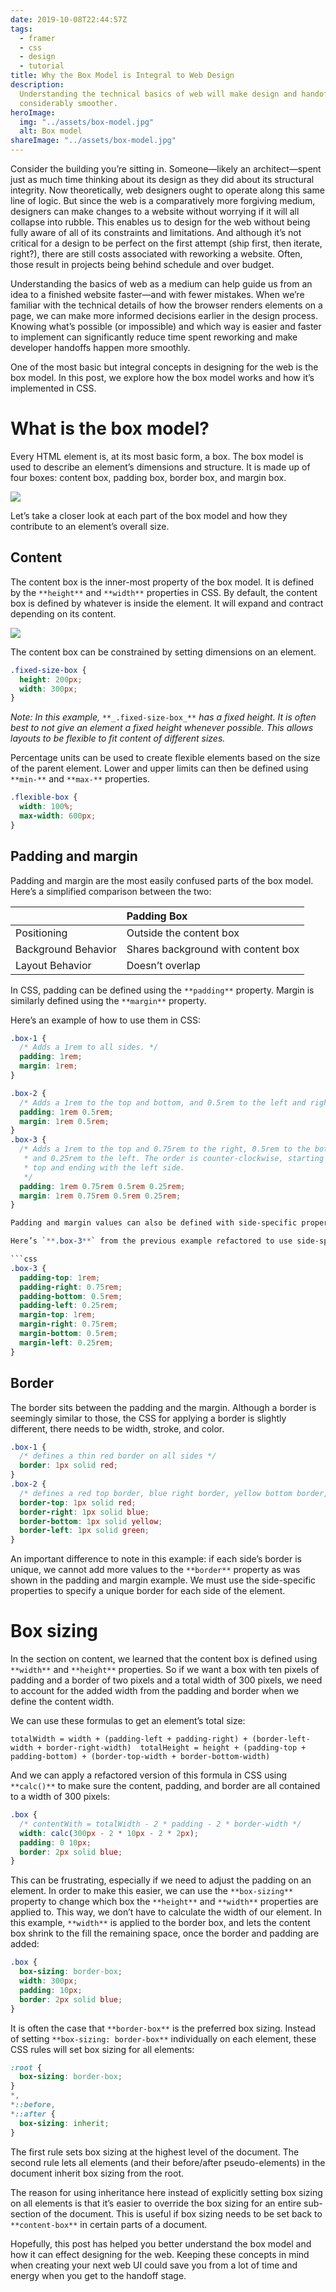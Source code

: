 ```yaml
---
date: 2019-10-08T22:44:57Z
tags:
  - framer
  - css
  - design
  - tutorial
title: Why the Box Model is Integral to Web Design
description:
  Understanding the technical basics of web will make design and handoff
  considerably smoother.
heroImage:
  img: "../assets/box-model.jpg"
  alt: Box model
shareImage: "../assets/box-model.jpg"
---
```


Consider the building you’re sitting in. Someone—likely an architect—spent just as much time thinking about its design as they did about its structural integrity. Now theoretically, web designers ought to operate along this same line of logic. But since the web is a comparatively more forgiving medium, designers can make changes to a website without worrying if it will all collapse into rubble. This enables us to design for the web without being fully aware of all of its constraints and limitations. And although it’s not critical for a design to be perfect on the first attempt (ship first, then iterate, right?), there are still costs associated with reworking a website. Often, those result in projects being behind schedule and over budget.

Understanding the basics of web as a medium can help guide us from an idea to a finished website faster—and with fewer mistakes. When we’re familiar with the technical details of how the browser renders elements on a page, we can make more informed decisions earlier in the design process. Knowing what’s possible (or impossible) and which way is easier and faster to implement can significantly reduce time spent reworking and make developer handoffs happen more smoothly.

One of the most basic but integral concepts in designing for the web is the box model. In this post, we explore how the box model works and how it’s implemented in CSS.

# What is the box model?

Every HTML element is, at its most basic form, a box. The box model is used to describe an element’s dimensions and structure. It is made up of four boxes: content box, padding box, border box, and margin box.

![](https://d33wubrfki0l68.cloudfront.net/199de8f6024204f7ada6772197a3e0d90882d05e/b0fac/static/blog/posts/box-model/box-model.jpg)

Let’s take a closer look at each part of the box model and how they contribute to an element’s overall size.

## Content

The content box is the inner-most property of the box model. It is defined by the `**height**` and `**width**` properties in CSS. By default, the content box is defined by whatever is inside the element. It will expand and contract depending on its content.

![](https://d33wubrfki0l68.cloudfront.net/b406fcd640feaa82b2416e397a8d4e35b0960ee2/f292f/static/blog/posts/box-model/content.jpg)

The content box can be constrained by setting dimensions on an element.

```css
.fixed-size-box {
  height: 200px;
  width: 300px;
}
```

_Note: In this example,_ `**_.fixed-size-box_**` _has a fixed height. It is often best to not give an element a fixed height whenever possible. This allows layouts to be flexible to fit content of different sizes._

Percentage units can be used to create flexible elements based on the size of the parent element. Lower and upper limits can then be defined using `**min-**` and `**max-**` properties.

```css
.flexible-box {
  width: 100%;
  max-width: 600px;
}
```

## Padding and margin

Padding and margin are the most easily confused parts of the box model. Here’s a simplified comparison between the two:

|                     | Padding Box                        |
| ------------------- | :--------------------------------- |
| Positioning         | Outside the content box            |
| Background Behavior | Shares background with content box |
| Layout Behavior     | Doesn’t overlap                    |

In CSS, padding can be defined using the `**padding**` property. Margin is similarly defined using the `**margin**` property.

Here’s an example of how to use them in CSS:

````css
.box-1 {
  /* Adds a 1rem to all sides. */
  padding: 1rem;
  margin: 1rem;
}

.box-2 {
  /* Adds a 1rem to the top and bottom, and 0.5rem to the left and right. */
  padding: 1rem 0.5rem;
  margin: 1rem 0.5rem;
}
.box-3 {
  /* Adds a 1rem to the top and 0.75rem to the right, 0.5rem to the bottom,
   * and 0.25rem to the left. The order is counter-clockwise, starting with the
   * top and ending with the left side.
   */
  padding: 1rem 0.75rem 0.5rem 0.25rem;
  margin: 1rem 0.75rem 0.5rem 0.25rem;
}

Padding and margin values can also be defined with side-specific properties, as opposed to the shorthand used in this example. Sometimes this can be easier to read because it’s clear which value corresponds to which side of the element. It’s also useful for when only one side of an element requires padding or margin.

Here’s `**.box-3**` from the previous example refactored to use side-specific properties:

```css
.box-3 {
  padding-top: 1rem;
  padding-right: 0.75rem;
  padding-bottom: 0.5rem;
  padding-left: 0.25rem;
  margin-top: 1rem;
  margin-right: 0.75rem;
  margin-bottom: 0.5rem;
  margin-left: 0.25rem;
}
````

## Border

The border sits between the padding and the margin. Although a border is seemingly similar to those, the CSS for applying a border is slightly different, there needs to be width, stroke, and color.

```css
.box-1 {
  /* defines a thin red border on all sides */
  border: 1px solid red;
}
.box-2 {
  /* defines a red top border, blue right border, yellow bottom border, and green left border. */
  border-top: 1px solid red;
  border-right: 1px solid blue;
  border-bottom: 1px solid yellow;
  border-left: 1px solid green;
}
```

An important difference to note in this example: if each side’s border is unique, we cannot add more values to the `**border**` property as was shown in the padding and margin example. We must use the side-specific properties to specify a unique border for each side of the element.

# Box sizing

In the section on content, we learned that the content box is defined using `**width**` and `**height**` properties. So if we want a box with ten pixels of padding and a border of two pixels and a total width of 300 pixels, we need to account for the added width from the padding and border when we define the content width.

We can use these formulas to get an element’s total size:

```
totalWidth = width + (padding-left + padding-right) + (border-left-width + border-right-width)  totalHeight = height + (padding-top + padding-bottom) + (border-top-width + border-bottom-width)
```

And we can apply a refactored version of this formula in CSS using `**calc()**` to make sure the content, padding, and border are all contained to a width of 300 pixels:

```css
.box {
  /* contentWith = totalWidth - 2 * padding - 2 * border-width */
  width: calc(300px - 2 * 10px - 2 * 2px);
  padding: 0 10px;
  border: 2px solid blue;
}
```

This can be frustrating, especially if we need to adjust the padding on an element. In order to make this easier, we can use the `**box-sizing**` property to change which box the `**height**` and `**width**` properties are applied to. This way, we don’t have to calculate the width of our element. In this example, `**width**` is applied to the border box, and lets the content box shrink to the fill the remaining space, once the border and padding are added:

```css
.box {
  box-sizing: border-box;
  width: 300px;
  padding: 10px;
  border: 2px solid blue;
}
```

It is often the case that `**border-box**` is the preferred box sizing. Instead of setting `**box-sizing: border-box**` individually on each element, these CSS rules will set box sizing for all elements:

```css
:root {
  box-sizing: border-box;
}
*,
*::before,
*::after {
  box-sizing: inherit;
}
```

The first rule sets box sizing at the highest level of the document. The second rule lets all elements (and their before/after pseudo-elements) in the document inherit box sizing from the root.

The reason for using inheritance here instead of explicitly setting box sizing on all elements is that it’s easier to override the box sizing for an entire sub-section of the document. This is useful if box sizing needs to be set back to `**content-box**` in certain parts of a document.

Hopefully, this post has helped you better understand the box model and how it can effect designing for the web. Keeping these concepts in mind when creating your next web UI could save you from a lot of time and energy when you get to the handoff stage.
